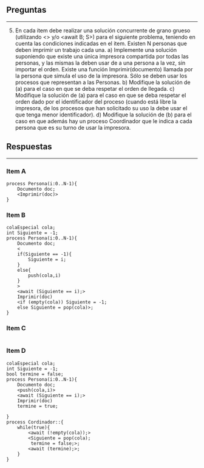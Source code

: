 ## Preguntas
---
5. En cada ítem debe realizar una solución concurrente de grano grueso (utilizando <> y/o
<await B; S>) para el siguiente problema, teniendo en cuenta las condiciones indicadas en el
item. Existen N personas que deben imprimir un trabajo cada una.
    a) Implemente una solución suponiendo que existe una única impresora compartida por
    todas las personas, y las mismas la deben usar de a una persona a la vez, sin importar el
    orden. Existe una función Imprimir(documento) llamada por la persona que simula el uso
    de la impresora. Sólo se deben usar los procesos que representan a las Personas.
    b) Modifique la solución de (a) para el caso en que se deba respetar el orden de llegada.
    c) Modifique la solución de (a) para el caso en que se deba respetar el orden dado por el
    identificador del proceso (cuando está libre la impresora, de los procesos que han
    solicitado su uso la debe usar el que tenga menor identificador).
    d) Modifique la solución de (b) para el caso en que además hay un proceso Coordinador que
    le indica a cada persona que es su turno de usar la impresora.

## Respuestas
---
### Item A

```
process Persona(i:0..N-1){
    Documento doc;
    <Imprimir(doc)>
}
```

### Item B
```
colaEspecial cola;
int Siguiente = -1;
process Persona(i:0..N-1){
    Documento doc;
    <
    if(Siguiente == -1){
        Siguiente = i;
    }
    else{
        push(cola,i)
    }
    >
    <await (Siguiente == i);>
    Imprimir(doc)
    <if (empty(cola)) Siguiente = -1;
    else Siguiente = pop(cola)>;
}
```
### Item C
```
```

### Item D
```
colaEspecial cola;
int Siguiente = -1;
bool termine = false;
process Persona(i:0..N-1){
    Documento doc;
    <push(cola,i)>
    <await (Siguiente == i);>
    Imprimir(doc)
    termine = true;
    
}
process Cordinador::{
    while(true){
        <await (!empty(cola));>         
        <Siguiente = pop(cola);
         termine = false;>;             
        <await (termine);>;     
    }
}
```
